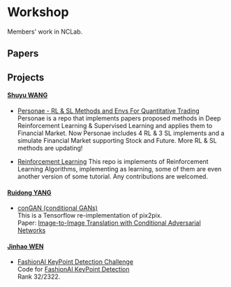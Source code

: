 # Workshop
Members' work in NCLab.

## Papers

## Projects

#### [Shuyu WANG](https://github.com/Ceruleanacg)
- [Personae - RL & SL Methods and Envs For Quantitative Trading](https://github.com/Ceruleanacg/Personae)
  Personae is a repo that implements papers proposed methods in Deep Reinforcement Learning & Supervised Learning and applies them to Financial Market. Now Personae includes 4 RL & 3 SL implements and a simulate Financial Market supporting Stock and Future. More RL & SL methods are updating!

- [Reinforcement Learning](https://github.com/Ceruleanacg/Reinforcement-Learning)
  This repo is implements of Reinforcement Learning Algorithms, implementing as learning, some of them are even another version of some tutorial. Any contributions are welcomed.

#### [Ruidong YANG](https://github.com/yd8534976)
- [conGAN (conditional GANs)](https://github.com/yd8534976/conGAN)\
    This is a Tensorflow re-implementation of pix2pix.\
    Paper: [Image-to-Image Translation with Conditional Adversarial Networks](https://arxiv.org/pdf/1611.07004v1.pdf)

#### [Jinhao WEN](https://github.com/solawen)
- [FashionAI KeyPoint Detection Challenge](https://github.com/solawen/FashionAI_KeyPoint_Detection_Challenge)\
    Code for [FashionAI KeyPoint Detection](https://tianchi.aliyun.com/competition/introduction.htm?spm=5176.100068.5678.1.4ccc289bCzDJXu&raceId=231648&_lang=en_US) \
    Rank 32/2322.
